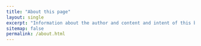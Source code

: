 ```yaml
---
title: "About this page"
layout: single
excerpt: "Information about the author and content and intent of this blog"
sitemap: false
permalink: /about.html
---
```

